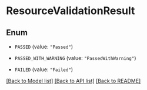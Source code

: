 # ResourceValidationResult

## Enum


* `PASSED` (value: `"Passed"`)

* `PASSED_WITH_WARNING` (value: `"PassedWithWarning"`)

* `FAILED` (value: `"Failed"`)


[[Back to Model list]](../README.md#documentation-for-models) [[Back to API list]](../README.md#documentation-for-api-endpoints) [[Back to README]](../README.md)


